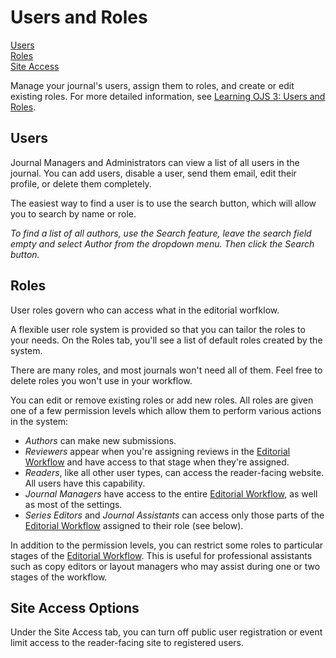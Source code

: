 # Users and Roles

[Users](users-and-roles#users-users)  
[Roles](users-and-roles#users-roles)  
[Site Access](users-and-roles#users-site-access)

Manage your journal's users, assign them to roles, and create or edit existing roles. For more detailed information, see [Learning OJS 3: Users and Roles](https://docs.pkp.sfu.ca/learning-ojs/en/users-and-roles).

## <a name="users"></a> Users

Journal Managers and Administrators can view a list of all users in the journal. You can add users, disable a user, send them email, edit their profile, or delete them completely.

The easiest way to find a user is to use the search button, which will allow you to search by name or role.

*To find a list of all authors, use the Search feature, leave the search field empty and select Author from the dropdown menu. Then click the Search button.*

## <a name="roles"></a> Roles

User roles govern who can access what in the editorial worfklow.

A flexible user role system is provided so that you can tailor the roles to your needs. On the Roles tab, you'll see a list of default roles created by the system.

There are many roles, and most journals won't need all of them. Feel free to delete roles you won't use in your workflow.

You can edit or remove existing roles or add new roles. All roles are given one of a few permission levels which allow them to perform various actions in the system:

- *Authors* can make new submissions.
- *Reviewers* appear when you're assigning reviews in the [Editorial Workflow](editorial-workflow) and have access to that stage when they're assigned.
- *Readers*, like all other user types, can access the reader-facing website. All users have this capability.
- *Journal Managers* have access to the entire [Editorial Workflow](editorial-workflow), as well as most of the settings.
- *Series Editors* and *Journal Assistants* can access only those parts of the [Editorial Workflow](editorial-workflow) assigned to their role (see below).

In addition to the permission levels, you can restrict some roles to particular stages of the [Editorial Workflow](editorial-workflow). This is useful for professional assistants such as copy editors or layout managers who may assist during one or two stages of the workflow.

## <a name="site-access"></a> Site Access Options

Under the Site Access tab, you can turn off public user registration or event limit access to the reader-facing site to registered users.
